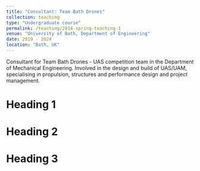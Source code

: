 ```yaml
---
title: "Consultant: Team Bath Drones"
collection: teaching
type: "Undergraduate course"
permalink: /teaching/2014-spring-teaching-1
venue: "University of Bath, Department of Engineering"
date: 2019 - 2024
location: "Bath, UK"
---
```


Consultant for Team Bath Drones - UAS competition team in the Department of Mechanical Engineering. Involved in the design and build of UAS/UAM, specialising in propulsion, structures and performance design and project management.

Heading 1
======

Heading 2
======

Heading 3
======
